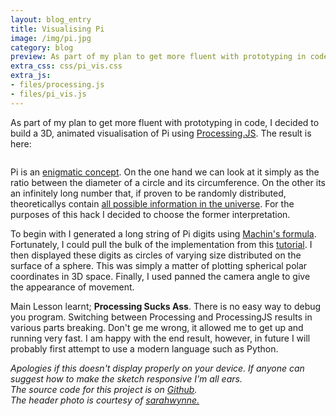 ```yaml
---
layout: blog_entry
title: Visualising Pi
image: /img/pi.jpg
category: blog
preview: As part of my plan to get more fluent with prototyping in code, I decided to build a 3D, animated visualisation of Pi using <a href="http://processingjs.org">Processing.JS</a>.
extra_css: css/pi_vis.css
extra_js: 
- files/processing.js
- files/pi_vis.js
---
```


As part of my plan to get more fluent with prototyping in code, I decided to build a 3D, animated visualisation of Pi using [Processing.JS](http://processingjs.org). The result is here:
<code>
	<canvas id="pi_vis" data-processing-sources="files/sphere_master_v3.pde" style=" padding-left: 0; padding-right: 0; margin-left: auto; margin-right: auto; display: block; "></canvas>
</code>

Pi is an [enigmatic concept](http://en.wikipedia.org/wiki/Pi). On the one hand we can look at it simply as the ratio between the diameter of a circle and its circumference. On the other its an infinitely long number that, if proven to be randomly distributed, theoreticallys contain [all possible information in the universe](http://math.stackexchange.com/questions/216343/does-pi-contain-all-possible-number-combinations). For the purposes of this hack I decided to choose the former interpretation.

To begin with I generated a long string of Pi digits using [Machin's formula](http://www.craig-wood.com/nick/articles/pi-machin/). Fortunately, I could pull the bulk of the implementation from this [tutorial](http://docs.oracle.com/javase/tutorial/rmi/client.html). I then displayed these digits as circles of varying size distributed on the surface of a sphere. This was simply a matter of plotting spherical polar coordinates in 3D space. Finally, I used panned the camera angle to give the appearance of movement.

Main Lesson learnt; __Processing Sucks Ass__. There is no easy way to debug you program. Switching between Processing and ProcessingJS results in various parts breaking. Don't ge me wrong, it allowed me to get up and running very fast. I am happy with the end result, however, in future I will probably first attempt to use a modern language such as Python.

_Apologies if this doesn't display properly on your device. If anyone can suggest how to make the sketch responsive I'm all ears.<br>
The source code for this project is on [Github](https://github.com/kzhu/pi).<br>
The header photo is courtesy of [sarahwynne.](http://www.flickr.com/photos/goddess-arts/)_